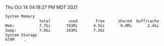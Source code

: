 Thu Oct 14 04:18:27 PM MDT 2021
```bash
System Memory
               total        used        free      shared  buff/cache   available
Mem:           7.7Gi       783Mi       4.5Gi       9.0Mi       2.4Gi       6.6Gi
Swap:          7.6Gi       343Mi       7.3Gi
System Storage
674M	.
```
